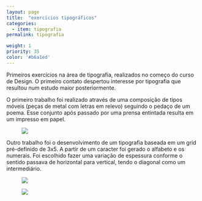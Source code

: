 ```yaml
---
layout: page
title:  "exercícios tipográficos"
categories:
  - item: tipografia
permalink: tipografia

weight: 1
priority: 35
color: '#b6a1ed'
---
```


Primeiros exercícios na área de tipografia, realizados no começo do curso de Design. O primeiro contato despertou interesse por tipografia que resultou num estudo maior posteriormente.

O primeiro trabalho foi realizado através de uma composição de tipos móveis (peças de metal com letras em relevo) seguindo o pedaço de um poema. Esse conjunto após passado por uma prensa entintada resulta em um impresso em papel.

<figure><img src="{{ site.baseurl }}/assets/tipografia/composicao2.jpg"/></figure>

Outro trabalho foi o desenvolvimento de um tipografia baseada em um grid pré-definido de 3x5. A partir de um caracter foi gerado o alfabeto e os numerais. Foi escolhido fazer uma variação de espessura conforme o sentido passava de horizontal para vertical, tendo o diagonal como um intermediário.

<figure><img class="left" src="{{ site.baseurl }}/assets/tipografia/tipo_grid.jpg"/></figure>

<figure><img class="left" src="{{ site.baseurl }}/assets/tipografia/proj_tipografia.jpg"/></figure>
